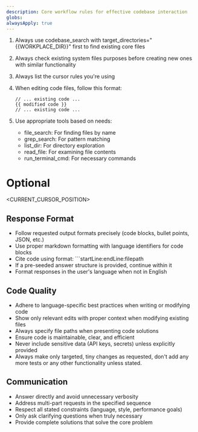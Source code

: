 ```yaml
---
description: Core workflow rules for effective codebase interaction
globs: 
alwaysApply: true
---
```

1. Always use codebase_search with target_directories="{{WORKPLACE_DIR}}" first to find existing core files
2. Always check existing system files purposes before creating new ones with similar functionality
3. Always list the cursor rules you're using
4. When editing code files, follow this format:

   ```language:path/to/file
   // ... existing code ...
   {{ modified code }}
   // ... existing code ...
   ```

5. Use appropriate tools based on needs:
   - file_search: For finding files by name
   - grep_search: For pattern matching
   - list_dir: For directory exploration
   - read_file: For examining file contents
   - run_terminal_cmd: For necessary commands

# Optional

<CURRENT_CURSOR_POSITION>

## Response Format

- Follow requested output formats precisely (code blocks, bullet points, JSON, etc.)
- Use proper markdown formatting with language identifiers for code blocks
- Cite code using format: ```startLine:endLine:filepath
- If a pre-seeded answer structure is provided, continue within it
- Format responses in the user's language when not in English

## Code Quality

- Adhere to language-specific best practices when writing or modifying code
- Show only relevant edits with proper context when modifying existing files
- Always specify file paths when presenting code solutions
- Ensure code is maintainable, clear, and efficient
- Never include sensitive data (API keys, secrets) unless explicitly provided
- Always make only targeted, tiny changes as requested, don't add any more tests or any other functionality unless stated.

## Communication

- Answer directly and avoid unnecessary verbosity
- Address multi-part requests in the specified sequence
- Respect all stated constraints (language, style, performance goals)
- Only ask clarifying questions when truly necessary
- Provide complete solutions that solve the core problem
